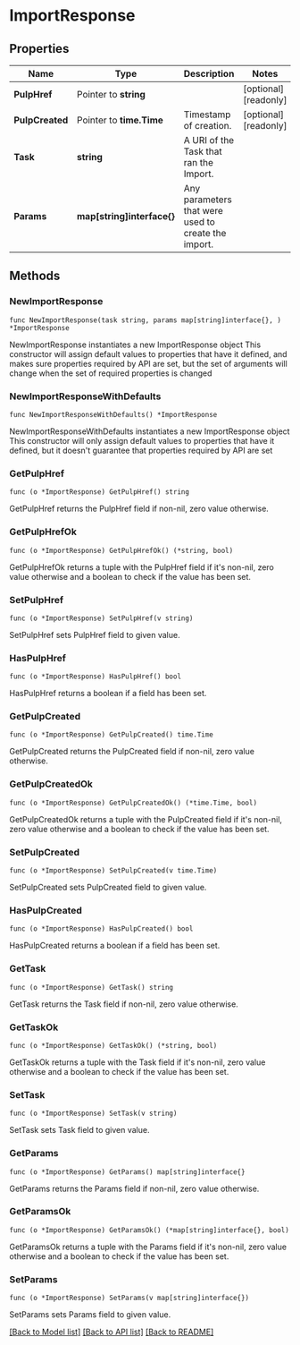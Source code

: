 # ImportResponse

## Properties

Name | Type | Description | Notes
------------ | ------------- | ------------- | -------------
**PulpHref** | Pointer to **string** |  | [optional] [readonly] 
**PulpCreated** | Pointer to **time.Time** | Timestamp of creation. | [optional] [readonly] 
**Task** | **string** | A URI of the Task that ran the Import. | 
**Params** | **map[string]interface{}** | Any parameters that were used to create the import. | 

## Methods

### NewImportResponse

`func NewImportResponse(task string, params map[string]interface{}, ) *ImportResponse`

NewImportResponse instantiates a new ImportResponse object
This constructor will assign default values to properties that have it defined,
and makes sure properties required by API are set, but the set of arguments
will change when the set of required properties is changed

### NewImportResponseWithDefaults

`func NewImportResponseWithDefaults() *ImportResponse`

NewImportResponseWithDefaults instantiates a new ImportResponse object
This constructor will only assign default values to properties that have it defined,
but it doesn't guarantee that properties required by API are set

### GetPulpHref

`func (o *ImportResponse) GetPulpHref() string`

GetPulpHref returns the PulpHref field if non-nil, zero value otherwise.

### GetPulpHrefOk

`func (o *ImportResponse) GetPulpHrefOk() (*string, bool)`

GetPulpHrefOk returns a tuple with the PulpHref field if it's non-nil, zero value otherwise
and a boolean to check if the value has been set.

### SetPulpHref

`func (o *ImportResponse) SetPulpHref(v string)`

SetPulpHref sets PulpHref field to given value.

### HasPulpHref

`func (o *ImportResponse) HasPulpHref() bool`

HasPulpHref returns a boolean if a field has been set.

### GetPulpCreated

`func (o *ImportResponse) GetPulpCreated() time.Time`

GetPulpCreated returns the PulpCreated field if non-nil, zero value otherwise.

### GetPulpCreatedOk

`func (o *ImportResponse) GetPulpCreatedOk() (*time.Time, bool)`

GetPulpCreatedOk returns a tuple with the PulpCreated field if it's non-nil, zero value otherwise
and a boolean to check if the value has been set.

### SetPulpCreated

`func (o *ImportResponse) SetPulpCreated(v time.Time)`

SetPulpCreated sets PulpCreated field to given value.

### HasPulpCreated

`func (o *ImportResponse) HasPulpCreated() bool`

HasPulpCreated returns a boolean if a field has been set.

### GetTask

`func (o *ImportResponse) GetTask() string`

GetTask returns the Task field if non-nil, zero value otherwise.

### GetTaskOk

`func (o *ImportResponse) GetTaskOk() (*string, bool)`

GetTaskOk returns a tuple with the Task field if it's non-nil, zero value otherwise
and a boolean to check if the value has been set.

### SetTask

`func (o *ImportResponse) SetTask(v string)`

SetTask sets Task field to given value.


### GetParams

`func (o *ImportResponse) GetParams() map[string]interface{}`

GetParams returns the Params field if non-nil, zero value otherwise.

### GetParamsOk

`func (o *ImportResponse) GetParamsOk() (*map[string]interface{}, bool)`

GetParamsOk returns a tuple with the Params field if it's non-nil, zero value otherwise
and a boolean to check if the value has been set.

### SetParams

`func (o *ImportResponse) SetParams(v map[string]interface{})`

SetParams sets Params field to given value.



[[Back to Model list]](../README.md#documentation-for-models) [[Back to API list]](../README.md#documentation-for-api-endpoints) [[Back to README]](../README.md)


